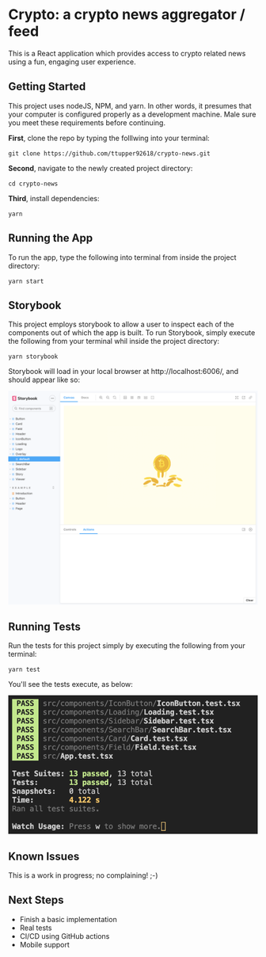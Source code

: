 # **Crypto: a crypto news aggregator / feed**

This is a React application which provides access to crypto related news using a fun, engaging user experience.

## **Getting Started** ##

This project uses nodeJS, NPM, and yarn.  In other words, it presumes that your computer is configured properly as a development machine.  Male sure you meet these requirements before continuing.

**First**, clone the repo by typing the folllwing into your terminal:

```
git clone https://github.com/ttupper92618/crypto-news.git
```

**Second**, navigate to the newly created project directory:

```
cd crypto-news
```

**Third**, install dependencies:

```
yarn
```

## **Running the App**

To run the app, type the following into terminal from inside the project directory:

```
yarn start
```

## **Storybook**

This project employs storybook to allow a user to inspect each of the components out of which the app is built.  To run Storybook, simply execute the following from your terminal whil inside the project directory:

```
yarn storybook
```

Storybook will load in your local browser at http://localhost:6006/, and should appear like so:

![](./assets/storybook.png?raw=true "Title")

## **Running Tests** ##

Run the tests for this project simply by executing the following from your terminal:

```
yarn test
```

You'll see the tests execute, as below:

![](./assets/tests.png?raw=true "Title")

## **Known Issues**

This is a work in progress; no complaining! ;-)

## **Next Steps**

- Finish a basic implementation
- Real tests
- CI/CD using GitHub actions
- Mobile support


